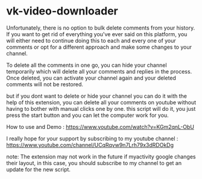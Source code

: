 # vk-video-downloader

Unfortunately, there is no option to bulk delete comments from your history. If you want to get rid of everything you've ever said on this platform, you will either need to continue doing this to each and every one of your comments or opt for a different approach and make some changes to your channel.

To delete all the comments in one go, you can hide your channel temporarily which will delete all your comments and replies in the process. Once deleted, you can activate your channel again and your deleted comments will not be restored.

but if you dont want to delete or hide your channel you can do it with the help of this extension, you can delete all your comments on youtube without having to bother with manual clicks one by one. this script will do it, you just press the start button and you can let the computer work for you. 

How to use and Demo : https://www.youtube.com/watch?v=KGm2qnL-ObU

I really hope for your support by subscribing to my youtube channel :
https://www.youtube.com/channel/UCqRqvw9n7Lrh79x3dRDOkDg

note: The extension may not work in the future if myactivity google changes their layout, in this case, you should subscribe to my channel to get an update for the new script.